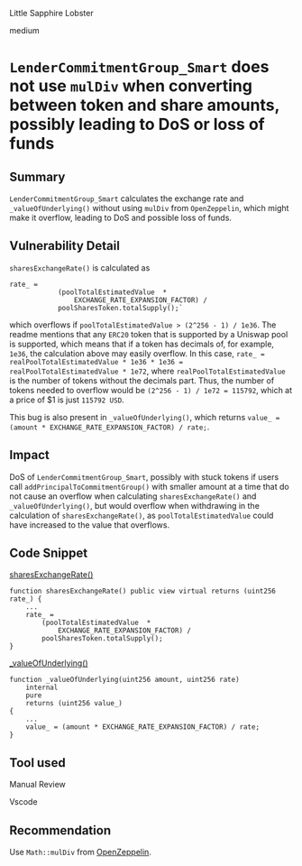 Little Sapphire Lobster

medium

# `LenderCommitmentGroup_Smart` does not use `mulDiv` when converting between token and share amounts, possibly leading to DoS or loss of funds

## Summary

`LenderCommitmentGroup_Smart` calculates the exchange rate and `_valueOfUnderlying()` without using `mulDiv` from `OpenZeppelin`, which might make it overflow, leading to DoS and possible loss of funds.

## Vulnerability Detail

`sharesExchangeRate()` is calculated as 
```solidity
rate_ =
            (poolTotalEstimatedValue  *
                EXCHANGE_RATE_EXPANSION_FACTOR) /
            poolSharesToken.totalSupply();`
```
which overflows if `poolTotalEstimatedValue > (2^256 - 1) / 1e36`. The readme mentions that any `ERC20` token that is supported by a Uniswap pool is supported, which means that if a token has decimals of, for example, `1e36`, the calculation above may easily overflow. In this case, `rate_ = realPoolTotalEstimatedValue * 1e36 * 1e36 = realPoolTotalEstimatedValue * 1e72`, where `realPoolTotalEstimatedValue` is the number of tokens without the decimals part. Thus, the number of tokens needed to overflow would be `(2^256 - 1) / 1e72 = 115792`, which at a price of $1 is just `115792 USD`.

This bug is also present in `_valueOfUnderlying()`, which returns `value_ = (amount * EXCHANGE_RATE_EXPANSION_FACTOR) / rate;`.

## Impact

DoS of `LenderCommitmentGroup_Smart`, possibly with stuck tokens if users call `addPrincipalToCommitmentGroup()` with smaller amount at a time that do not cause an overflow when calculating `sharesExchangeRate()` and `_valueOfUnderlying()`, but would overflow when withdrawing in the calculation of `sharesExchangeRate()`, as `poolTotalEstimatedValue` could have increased to the value that overflows.

## Code Snippet

[sharesExchangeRate()](https://github.com/sherlock-audit/2024-04-teller-finance/blob/main/teller-protocol-v2-audit-2024/packages/contracts/contracts/LenderCommitmentForwarder/extensions/LenderCommitmentGroup/LenderCommitmentGroup_Smart.sol#L262)
```solidity
function sharesExchangeRate() public view virtual returns (uint256 rate_) {
    ...
    rate_ =
        (poolTotalEstimatedValue  *
            EXCHANGE_RATE_EXPANSION_FACTOR) /
        poolSharesToken.totalSupply();
}
```
[_valueOfUnderlying()](https://github.com/sherlock-audit/2024-04-teller-finance/blob/main/teller-protocol-v2-audit-2024/packages/contracts/contracts/LenderCommitmentForwarder/extensions/LenderCommitmentGroup/LenderCommitmentGroup_Smart.sol#L324)
```solidity
function _valueOfUnderlying(uint256 amount, uint256 rate)
    internal
    pure
    returns (uint256 value_)
{
    ...
    value_ = (amount * EXCHANGE_RATE_EXPANSION_FACTOR) / rate;
}
```

## Tool used

Manual Review

Vscode

## Recommendation

Use `Math::mulDiv` from [OpenZeppelin](https://github.com/OpenZeppelin/openzeppelin-contracts/blob/master/contracts/utils/math/Math.sol).
